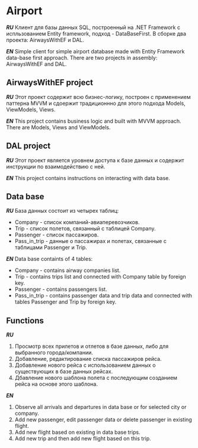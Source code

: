 # Airport 
***RU*** Клиент для базы данных SQL, построенный на .NET Framework с испльзованием Entity framework, подход - DataBaseFirst.
В сборке два проекта: AirwaysWithEF и DAL.

***EN*** Simple client for simple airport database made with Entity Framework data-base first approach.
There are two projects in assembly: AirwaysWithEF and DAL.

## AirwaysWithEF project
***RU*** Этот проект содержит всю бизнес-логику, построен с применением паттерна MVVM и сдоержит традиционнно для этого подхода Models, ViewModels, Views.

***EN*** This project contains business logic and built with MVVM approach.
There are Models, Views and ViewModels.

## DAL project
***RU*** Этот проект является уровнем доступа к базе данных и содержит инструкции по взаимодействию с ней.

***EN*** This project contains instructions on interacting with data base.

## Data base
***RU*** База данных состоит из четырех таблиц:
- Company - список компаний-авиаперевозчиков.
- Trip - список полетов, связанный с таблицей Company.
- Passenger - список пассажиров.
- Pass_in_trip - данные о пассажирах и полетах, связанные с таблицами Passenger и Trip.

***EN*** Data base containts of 4 tables:
- Company - contains airway companies list. 
- Trip - contains trips list and connected with Company table by foreign key. 
- Passenger - contains passengers list. 
- Pass_in_trip - contains passenger data and trip data and connected with tables Passenger and Trip by foreign key.

## Functions
***RU***
1. Просмотр всех прилетов и отлетов в базе данных, либо для выбранного города/компании.
2. Добавление, редактирование списка пассажиров рейса.
3. Добавление нового рейса с использованием данных о существующих в базе данных рейсах.
4. Дбавление нового шаблона полета с последующим созданием рейса на основе этого шаблона.

***EN***
1. Observe all arrivals and departures in data base or for selected city or company.
2. Add new passenger, edit passenger data or delete passenger in existing flight.
3. Add new flight based on existing in data base trips.
4. Add new trip and then add new flight based on this trip.
